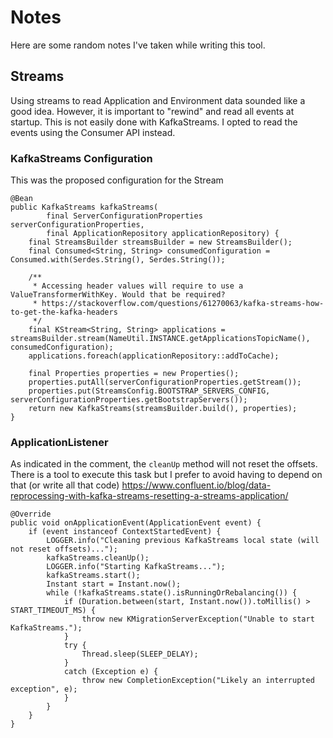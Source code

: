 # Notes
Here are some random notes I've taken while writing this tool. 

## Streams
Using streams to read Application and Environment data sounded like a good idea. 
However, it is important to "rewind" and read all events at startup. This is not easily done with KafkaStreams.
I opted to read the events using the Consumer API instead. 

### KafkaStreams Configuration
This was the proposed configuration for the Stream

    @Bean
    public KafkaStreams kafkaStreams(
            final ServerConfigurationProperties serverConfigurationProperties,
            final ApplicationRepository applicationRepository) {
        final StreamsBuilder streamsBuilder = new StreamsBuilder();
        final Consumed<String, String> consumedConfiguration = Consumed.with(Serdes.String(), Serdes.String());

        /**
         * Accessing header values will require to use a ValueTransformerWithKey. Would that be required?
         * https://stackoverflow.com/questions/61270063/kafka-streams-how-to-get-the-kafka-headers
         */
        final KStream<String, String> applications = streamsBuilder.stream(NameUtil.INSTANCE.getApplicationsTopicName(), consumedConfiguration);
        applications.foreach(applicationRepository::addToCache);

        final Properties properties = new Properties();
        properties.putAll(serverConfigurationProperties.getStream());
        properties.put(StreamsConfig.BOOTSTRAP_SERVERS_CONFIG, serverConfigurationProperties.getBootstrapServers());
        return new KafkaStreams(streamsBuilder.build(), properties);
    }

### ApplicationListener
As indicated in the comment, the `cleanUp` method will not reset the offsets. 
There is a tool to execute this task but I prefer to avoid having to depend on that (or write all that code)
https://www.confluent.io/blog/data-reprocessing-with-kafka-streams-resetting-a-streams-application/

    @Override
    public void onApplicationEvent(ApplicationEvent event) {
        if (event instanceof ContextStartedEvent) {
            LOGGER.info("Cleaning previous KafkaStreams local state (will not reset offsets)...");
            kafkaStreams.cleanUp();
            LOGGER.info("Starting KafkaStreams...");
            kafkaStreams.start();
            Instant start = Instant.now();
            while (!kafkaStreams.state().isRunningOrRebalancing()) {
                if (Duration.between(start, Instant.now()).toMillis() > START_TIMEOUT_MS) {
                    throw new KMigrationServerException("Unable to start KafkaStreams.");
                }
                try {
                    Thread.sleep(SLEEP_DELAY);
                }
                catch (Exception e) {
                    throw new CompletionException("Likely an interrupted exception", e);
                }
            }
        }
    }
